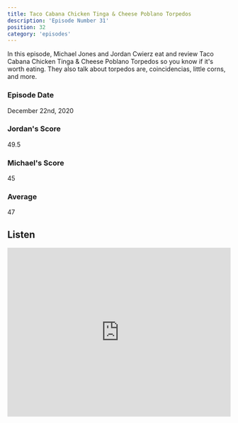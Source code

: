 ```yaml
---
title: Taco Cabana Chicken Tinga & Cheese Poblano Torpedos
description: 'Episode Number 31'
position: 32
category: 'episodes'
---
```


In this episode, Michael Jones and Jordan Cwierz eat and review Taco Cabana Chicken Tinga & Cheese Poblano Torpedos so you know if it's worth eating. They also talk about torpedos are, coincidencias, little corns, and more.

### Episode Date

December 22nd, 2020

### Jordan's Score

49.5

### Michael's Score

45

### Average

47

## Listen

<iframe src="https://open.spotify.com/embed-podcast/episode/5uCQ5hYsy3BytF3u0HVxtm" loading="lazy" style="border: 0; width: 100%; height: 380px;" allow="encrypted-media"></iframe>
